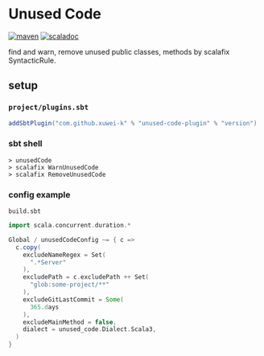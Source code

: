 # Unused Code

[![maven](https://img.shields.io/maven-central/v/com.github.xuwei-k/unused-code-scalafix_2.13)](https://search.maven.org/artifact/com.github.xuwei-k/unused-code-scalafix_2.13)
[![scaladoc](https://javadoc.io/badge2/com.github.xuwei-k/unused-code-scalafix_2.13/javadoc.svg)](https://javadoc.io/doc/com.github.xuwei-k/unused-code-scalafix_2.13/latest/unused_code/index.html)

find and warn, remove unused public classes, methods by scalafix SyntacticRule.

## setup

### `project/plugins.sbt`

```scala
addSbtPlugin("com.github.xuwei-k" % "unused-code-plugin" % "version")
```

### sbt shell

```
> unusedCode
> scalafix WarnUnusedCode
> scalafix RemoveUnusedCode
```

### config example

`build.sbt`

```scala
import scala.concurrent.duration.*

Global / unusedCodeConfig ~= { c =>
  c.copy(
    excludeNameRegex = Set(
      ".*Server"
    ),
    excludePath = c.excludePath ++ Set(
      "glob:some-project/**"
    ),
    excludeGitLastCommit = Some(
      365.days
    ),
    excludeMainMethod = false,
    dialect = unused_code.Dialect.Scala3,
  )
}
```

